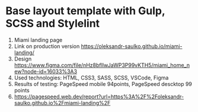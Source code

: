 # Base layout template with Gulp, SCSS and Stylelint
1. Miami landing page
2. Link on production version https://oleksandr-saulko.github.io/miami-landing/
3. Design https://www.figma.com/file/nHz8bflIwJaWP3P99vKTH5/miami_home_new?node-id=16033%3A3
4. Used technologies: HTML, CSS3, SASS, SCSS, VSCode, Figma
5. Results of testing: PageSpeed mobile 94points, PageSpeed descktop 99 points
6. https://pagespeed.web.dev/report?url=https%3A%2F%2Foleksandr-saulko.github.io%2Fmiami-landing%2F
